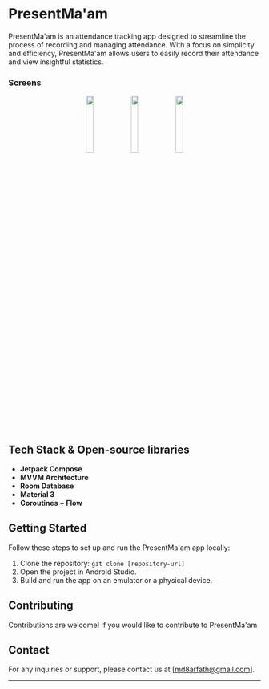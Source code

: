 # PresentMa'am

PresentMa'am is an attendance tracking app designed to streamline the process of recording and managing attendance. With a focus on simplicity and efficiency, PresentMa'am allows users to easily record their attendance and view insightful statistics. 



### Screens
<p align="center">
<img src="https://github.com/arfath11/PresentMaam/assets/74487575/2c0b9ba0-5cc7-4902-954b-7cc798c92468" width="17%"/>
<img src="https://github.com/arfath11/PresentMaam/assets/74487575/f2afc5aa-0bcf-4b63-b8fb-a2919063f770" width="17%"/>
<img src="https://github.com/arfath11/PresentMaam/assets/74487575/b72117e0-59d4-40a1-8bf7-7b0f857dee61" width="17%"/>
</p>


## Tech Stack & Open-source libraries

- **Jetpack Compose** 
- **MVVM Architecture** 
- **Room Database**
- **Material 3**
- **Coroutines + Flow** 

## Getting Started

Follow these steps to set up and run the PresentMa'am app locally:

1. Clone the repository: `git clone [repository-url]`
2. Open the project in Android Studio.
3. Build and run the app on an emulator or a physical device.

## Contributing

Contributions are welcome! If you would like to contribute to PresentMa'am



## Contact

For any inquiries or support, please contact us at [md8arfath@gmail.com].

---


